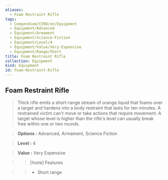 ```yaml
---
aliases:
  - Foam Restraint Rifle
tags:
  - Compendium/CSRD/en/Equipment
  - Equipment/Advanced
  - Equipment/Armament
  - Equipment/Science-Fiction
  - Equipment/Level/4
  - Equipment/Value/Very-Expensive
  - Equipment/Range/Short
title: Foam Restraint Rifle
collection: Equipment
kind: Equipment
id: Foam-Restraint-Rifle
---
```

## Foam Restraint Rifle    
    
>Thick rifle emits a short-range stream of orange liquid that foams over a target and hardens into a body restraint that lasts for ten minutes. A restrained victim can't move or take actions that require movement. A target whose level is higher than the rifle's level can usually break free within one or two rounds.    
> **Options :** Advanced, Armament, Science Fiction    
> **Level :** 4    
> **Value :** Very Expensive    
>>[!note] Features    
>> - Short range
